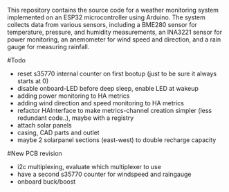 This repository contains the source code for a weather monitoring system implemented on an ESP32 microcontroller using Arduino. The system collects data from various sensors, including a BME280 sensor for temperature, pressure, and humidity measurements, an INA3221 sensor for power monitoring, an anemometer for wind speed and direction, and a rain gauge for measuring rainfall.

#Todo
- reset s35770 internal counter on first bootup (just to be sure it always starts at 0)
- disable onboard-LED before deep sleep, enable LED at wakeup
- adding power monitoring to HA metrics
- adding wind direction and speed monitoring to HA metrics
- refactor HAInterface to make metrics-channel creation simpler (less redundant code..), maybe with a registry
- attach solar panels
- casing, CAD parts and outlet
- maybe 2 solarpanel sections (east-west) to double recharge capacity

#New PCB revision
- i2c multiplexing, evaluate which multiplexer to use
- have a second s35770 counter for windspeed and raingauge
- onboard buck/boost
